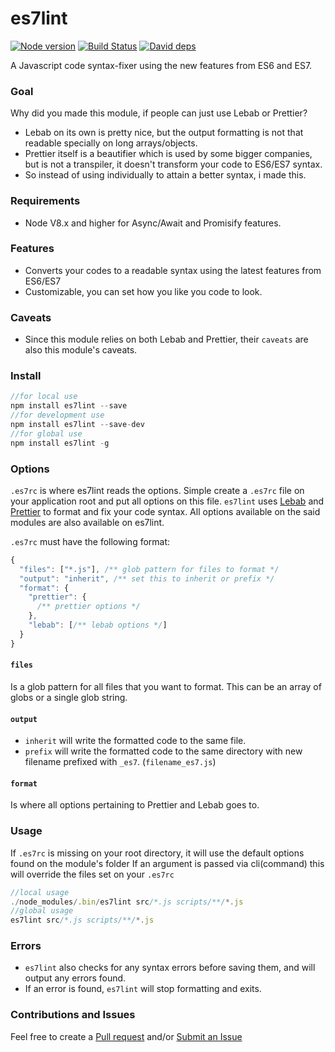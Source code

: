 # es7lint

[![Node version](https://img.shields.io/badge/Node-8.1.4-blue.svg)](http://nodejs.org/download/)
[![Build Status](https://api.travis-ci.org/uniibu/es7lint.svg?branch=master)](https://travis-ci.org/uniibu/es7lint)
[![David deps](https://david-dm.org/uniibu/es7lint.svg)](https://david-dm.org/uniibu/es7lint)

A Javascript code syntax-fixer using the new features from ES6 and ES7.

### Goal
Why did you made this module, if people can just use Lebab or Prettier?
- Lebab on its own is pretty nice, but the output formatting is not that readable specially on
long arrays/objects.
- Prettier itself is a beautifier which is used by some bigger companies, but is not a transpiler, it
doesn't transform your code to ES6/ES7 syntax.
- So instead of using individually to attain a better syntax, i made this.

### Requirements
- Node V8.x and higher for Async/Await and Promisify features.

### Features
- Converts your codes to a readable syntax using the latest features from ES6/ES7
- Customizable, you can set how you like you code to look.

### Caveats
- Since this module relies on both Lebab and Prettier, their `caveats` are also this module's caveats.

### Install
```js
//for local use
npm install es7lint --save
//for development use
npm install es7lint --save-dev
//for global use
npm install es7lint -g
```
### Options

`.es7rc` is where es7lint reads the options. Simple create a `.es7rc` file on your application root and put all options on this file.
`es7lint` uses [Lebab](https://www.npmjs.com/package/lebab) and [Prettier](https://github.com/prettier/prettier) to
format and fix your code syntax. All options available on the said modules are also available on es7lint. 

`.es7rc` must have the following format:
```js
{
  "files": ["*.js"], /** glob pattern for files to format */
  "output": "inherit", /** set this to inherit or prefix */
  "format": {
    "prettier": {
      /** prettier options */
    },
    "lebab": [/** lebab options */]
  }
}
```

#### `files`
Is a glob pattern for all files that you want to format. This can be an array of globs or a single glob string.

#### `output`
- `inherit` will write the formatted code to the same file.
- `prefix` will write the formatted code to the same directory with new filename prefixed with `_es7`. (`filename_es7.js`)

#### `format`
Is where all options pertaining to Prettier and Lebab goes to.

### Usage

If `.es7rc` is missing on your root directory, it will use the default options found on the module's folder
If an argument is passed via cli(command) this will override the files set on your `.es7rc`

```js
//local usage
./node_modules/.bin/es7lint src/*.js scripts/**/*.js
//global usage
es7lint src/*.js scripts/**/*.js
```

### Errors

- `es7lint` also checks for any syntax errors before saving them, and will output any errors found.
- If an error is found, `es7lint` will stop formatting and exits.

### Contributions and Issues
Feel free to create a [Pull request](https://github.com/uniibu/es7lint/pulls) and/or [Submit an Issue](https://github.com/uniibu/es7lint/issues)